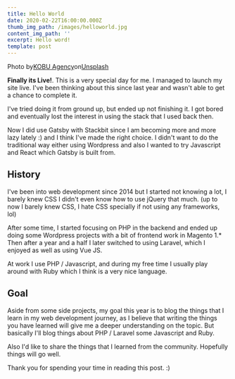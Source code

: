 ```yaml
---
title: Hello World
date: 2020-02-22T16:00:00.000Z
thumb_img_path: /images/helloworld.jpg
content_img_path: ''
excerpt: Hello word!
template: post
---
```

Photo by[KOBU Agency](https://unsplash.com/@kobuagency?utm_source=unsplash&utm_medium=referral&utm_content=creditCopyText)on[Unsplash](https://unsplash.com/s/photos/hello-world?utm_source=unsplash&utm_medium=referral&utm_content=creditCopyText)

**Finally its Live!**. This is a very special day for me. I managed to launch my site live. I've been thinking about this since last year and wasn't able to get a chance to complete it. 

I've tried doing it from ground up, but ended up not finishing it. I got bored and eventually lost the interest in using the stack that I used back then. 

Now I did use Gatsby with Stackbit since I am becoming more and more lazy lately :) and I think I've made the right choice. I didn't want to do the traditional way either using Wordpress and also I wanted to try Javascript and React which Gatsby is built from. 

## History

I've been into web development since 2014 but I started not knowing a lot, I barely knew CSS I didn't even know how to use jQuery that much. (up to now I barely knew CSS, I hate CSS specially if not using any frameworks, lol) 

After some time, I started focusing on PHP in the backend and ended up doing some Wordpress projects with a bit of frontend work in Magento 1.* Then after a year and a half I later switched to using Laravel, which I enjoyed as well as using Vue JS. 

At work I use PHP / Javascript, and during my free time I usually play around with Ruby which I think is a very nice language. 

## Goal

Aside from some side projects, my goal this year is to blog the things that I learn in my web development journey, as I believe that writing the things you have learned will give me a deeper understanding on the topic. But basically I'll blog things about PHP / Laravel some Javascript and Ruby.

Also I'd like to share the things that I learned from the community. Hopefully things will go well. 

Thank you for spending your time in reading this post. :)
